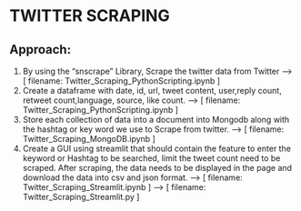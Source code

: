 # TWITTER SCRAPING


## Approach: 

1. By using the “snscrape” Library, Scrape the twitter data from Twitter  --> [ filename: Twitter_Scraping_PythonScripting.ipynb ]
2. Create a dataframe with date, id, url, tweet content, user,reply count, retweet count,language, source, like count.  --> [ filename:    Twitter_Scraping_PythonScripting.ipynb ]
3. Store each collection of data into a document into Mongodb along with the hashtag or key word we use to  Scrape from twitter.   --> [ filename: Twitter_Scraping_MongoDB.ipynb ]
4. Create a GUI using streamlit that should contain the feature to enter the keyword or Hashtag to be searched, limit the tweet count need to be scraped.
    After scraping, the data needs to be displayed in the page and download the data into csv and json format.
      --> [ filename: Twitter_Scraping_Streamlit.ipynb ]
      --> [ filename: Twitter_Scraping_Streamlit.py ]
